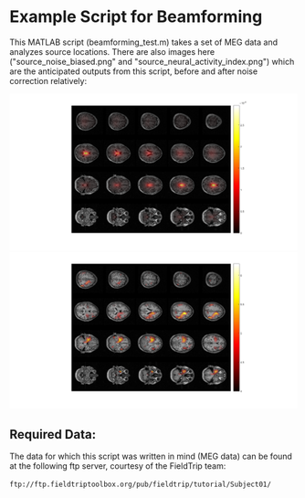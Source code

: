# Example Script for Beamforming
This MATLAB script (beamforming_test.m) takes a set of MEG data and analyzes source locations. There are also images here ("source_noise_biased.png" and "source_neural_activity_index.png") which are the anticipated outputs from this script, before and after noise correction relatively:

![Noise Biased](https://raw.githubusercontent.com/MKhanGit/beamforming/master/beamforming_MEG_example/source_noise_biased.png "Noise biased sources")
![Source estimation](https://raw.githubusercontent.com/MKhanGit/beamforming/master/beamforming_MEG_example/source_nerual_activity_index.png "corrected sources")

## Required Data:
The data for which this script was written in mind (MEG data) can be found at the following ftp server, courtesy of the FieldTrip team:

```ftp://ftp.fieldtriptoolbox.org/pub/fieldtrip/tutorial/Subject01/```